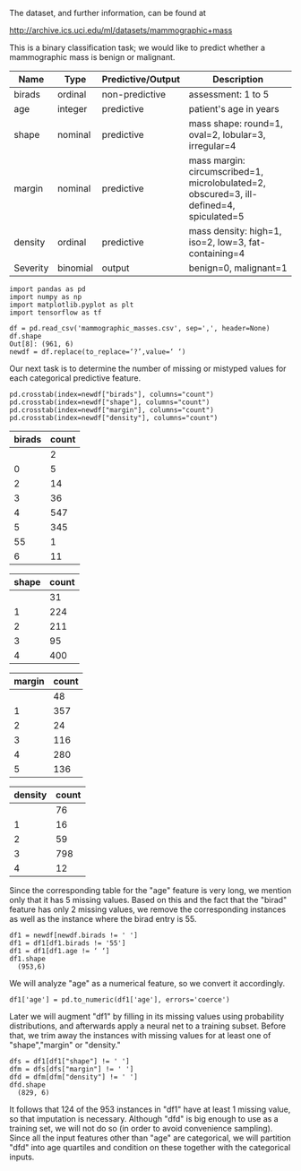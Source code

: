 
The dataset, and further information, can be found at

http://archive.ics.uci.edu/ml/datasets/mammographic+mass

This is a binary classification task; we would like to predict whether a mammographic mass is benign or malignant. 


| Name | Type | Predictive/Output | Description | 
| ---- | ----- | ------- | ------- |
| birads | ordinal | non-predictive |  assessment: 1 to 5 |
| age | integer | predictive | patient's age in years |
| shape | nominal | predictive | mass shape: round=1, oval=2, lobular=3, irregular=4 | 
| margin | nominal | predictive | mass margin: circumscribed=1, microlobulated=2, obscured=3, ill-defined=4, spiculated=5 |
| density | ordinal | predictive | mass density: high=1, iso=2, low=3, fat-containing=4 |
| Severity | binomial | output | benign=0, malignant=1 |

```````````
import pandas as pd
import numpy as np
import matplotlib.pyplot as plt
import tensorflow as tf
```````````

```````````
df = pd.read_csv('mammographic_masses.csv', sep=',', header=None)
df.shape
Out[8]: (961, 6)
newdf = df.replace(to_replace=‘?’,value=‘ ‘)
```````````
Our next task is to determine the number of missing or mistyped values for each categorical predictive feature. 
`````````
pd.crosstab(index=newdf["birads"], columns="count")
pd.crosstab(index=newdf["shape"], columns="count")
pd.crosstab(index=newdf["margin"], columns="count")
pd.crosstab(index=newdf["density"], columns="count")
`````````

|birads|count|      
|------|-----|    
|      |  2 |       
|0   |        5|    
|2   |       14|
|3   |       36|
|4   |      547|
|5   |      345|
|55  |        1|
|6   |       11|

|shape|count|
|-----|-----|
|     |   31|
|1    |  224|
|2    |  211|
|3    |  95 |
|4    | 400 |

|margin|count|    
|------|-----|
|      | 48  |
|1     | 357|
|2      |    24|
|3      |   116|
|4      |   280|
|5      |   136|

|density|count|       
|-------|-----|
|       |  76 |
|1      |  16 |
|2      |  59 |
|3      | 798 |
|4      | 12  |

Since the corresponding table for the "age" feature is very long, we mention only that it has 5 missing values.  Based on this and the fact that the "birad" feature has only 2 missing values, we remove the corresponding instances as well as the instance where the birad entry is 55.
````````
df1 = newdf[newdf.birads != ' ']
df1 = df1[df1.birads != '55']
df1 = df1[df1.age != ‘ ‘] 
df1.shape
  (953,6)
````````
We will analyze "age" as a numerical feature, so we convert it accordingly.
````````
df1['age'] = pd.to_numeric(df1['age'], errors='coerce')
````````
Later we will augment "df1" by filling in its missing values using probability distributions, and afterwards apply a neural net to a training subset.  Before that, we trim away the instances with missing values for at least one of "shape","margin" or "density."
````````
dfs = df1[df1["shape"] != ' ']
dfm = dfs[dfs["margin"] != ' ']
dfd = dfm[dfm["density"] != ' ']
dfd.shape
  (829, 6)
````````
It follows that 124 of the 953 instances in "df1" have at least 1 missing value, so that imputation is necessary.  Although "dfd" is big enough to use as a training set, we will not do so (in order to avoid convenience sampling).  Since all the input features other than "age" are categorical, we will partition "dfd" into age quartiles and condition on these together with the categorical inputs.


          



